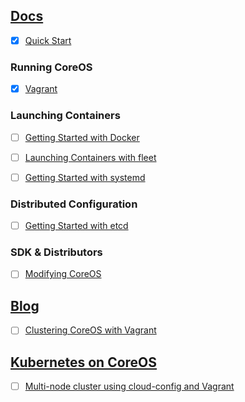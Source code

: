 ## [Docs](https://coreos.com/docs/)

 - [x] [Quick Start ](https://coreos.com/docs/quickstart/)

### Running CoreOS

 - [x] [Vagrant](https://coreos.com/docs/running-coreos/platforms/vagrant/)


### Launching Containers

 - [ ] [Getting Started with Docker](https://coreos.com/docs/launching-containers/building/getting-started-with-docker/)
 - [ ] [Launching Containers with fleet](https://coreos.com/docs/launching-containers/launching/launching-containers-fleet/)
 - [ ] [Getting Started with systemd](https://coreos.com/docs/launching-containers/launching/getting-started-with-systemd/)


### Distributed Configuration

 - [ ] [Getting Started with etcd](https://coreos.com/docs/distributed-configuration/getting-started-with-etcd/)


### SDK & Distributors

 - [ ] [Modifying CoreOS](https://coreos.com/docs/sdk-distributors/sdk/modifying-coreos/)


## [Blog](https://coreos.com/blog/)

 - [ ] [Clustering CoreOS with Vagrant](https://coreos.com/blog/coreos-clustering-with-vagrant/)


## [Kubernetes on CoreOS](https://github.com/GoogleCloudPlatform/kubernetes/blob/master/docs/getting-started-guides/coreos.md)

 - [ ] [Multi-node cluster using cloud-config and Vagrant](https://github.com/pires/kubernetes-vagrant-coreos-cluster/blob/master/README.md)
